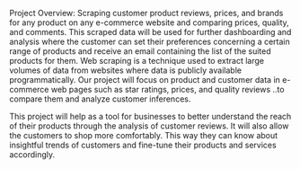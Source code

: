 Project Overview: 
Scraping customer product reviews, prices, and brands for any product on any e-commerce website and comparing prices, quality, and comments.
This scraped data will be used for further dashboarding and analysis where the customer can set their preferences concerning a certain range of products and receive an email containing the list of the suited products for them.
Web scraping is a technique used to extract large volumes of data from websites where data is publicly available programmatically. 
Our project will focus on product and customer data  in e-commerce web pages such as star ratings, prices, and quality reviews ..to compare them and analyze customer inferences.

This project will help as a tool for businesses to better understand the reach of their products through the analysis of customer reviews.
It will also allow the customers to shop more comfortably. This way they can know about insightful trends of customers and fine-tune their products and services accordingly.
